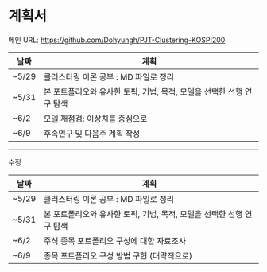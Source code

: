 # 계획서

메인 URL: https://github.com/Dohyungh/PJT-Clustering-KOSPI200

|날짜|계획|
|-|-|
|~5/29|클러스터링 이론 공부 : MD 파일로 정리|
|~5/31|본 포트폴리오와 유사한 토픽, 기법, 목적, 모델을 선택한 선행 연구 탐색|
|~6/2|모델 재점검: 이상치를 중심으로|
|~6/9|후속연구 및 다음주 계획 작성|


---
수정

|날짜|계획|
|-|-|
|~5/29|클러스터링 이론 공부 : MD 파일로 정리|
|~5/31|본 포트폴리오와 유사한 토픽, 기법, 목적, 모델을 선택한 선행 연구 탐색|
|~6/2|주식 종목 포트폴리오 구성에 대한 자료조사|
|~6/9|종목 포트폴리오 구성 방법 구현 (대략적으로)|









